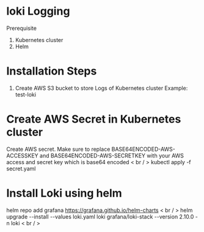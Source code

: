 # loki Logging

Prerequisite
1. Kubernetes cluster
2. Helm

# Installation Steps
1. Create AWS S3 bucket to store Logs of Kubernetes cluster Example: test-loki
   
# Create AWS Secret in Kubernetes cluster
Create AWS secret. Make sure to replace BASE64ENCODED-AWS-ACCESSKEY and BASE64ENCODED-AWS-SECRETKEY with your AWS access and secret key which is base64 encoded < br / >
 kubectl apply -f secret.yaml   

# Install Loki using helm
   helm repo add grafana https://grafana.github.io/helm-charts < br / >
   helm upgrade --install --values loki.yaml loki grafana/loki-stack --version 2.10.0 -n loki < br / >

